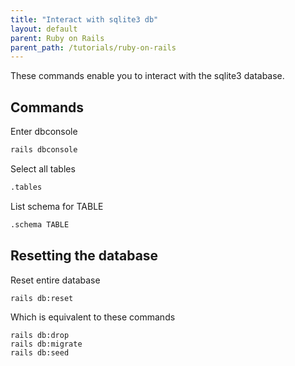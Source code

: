 ```yaml
---
title: "Interact with sqlite3 db"
layout: default
parent: Ruby on Rails
parent_path: /tutorials/ruby-on-rails
---
```

These commands enable you to interact with the sqlite3 database.

## Commands
Enter dbconsole
```bash
rails dbconsole
```

Select all tables
```bash
.tables
```

List schema for TABLE
```bash
.schema TABLE
```


## Resetting the database
Reset entire database
```
rails db:reset
```

Which is equivalent to these commands
```
rails db:drop
rails db:migrate
rails db:seed
```
